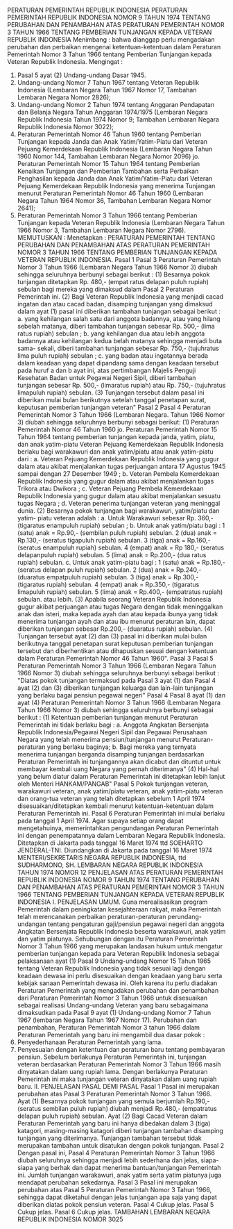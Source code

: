  PERATURAN PEMERINTAH REPUBLIK INDONESIA PERATURAN PEMERINTAH REPUBLIK INDONESIA NOMOR 9 TAHUN 1974 TENTANG PERUBAHAN DAN PENAMBAHAN ATAS PERATURAN PEMERINTAH NOMOR 3 TAHUN 1966 TENTANG PEMBERIAN TUNJANGAN KEPADA VETERAN REPUBLIK INDONESIA
Menimbang :
 bahwa dianggap perlu mengadakan perubahan dan perbaikan mengenai ketentuan-ketentuan dalam Peraturan Pemerintah Nomor 3 Tahun 1966 tentang Pemberian Tunjangan kepada Veteran Republik Indonesia.
Mengingat :

1. Pasal 5 ayat (2) Undang-undang Dasar 1945.
2. Undang-undang Nomor 7 Tahun 1967 tentang Veteran Republik Indonesia (Lembaran Negara Tahun 1967 Nomor 17, Tambahan Lembaran Negara Nomor 2826);
3. Undang-undang Nomor 2 Tahun 1974 tentang Anggaran Pendapatan dan Belanja Negara Tahun Anggaran 1974/1975 (Lembaran Negara Republik Indonesia Tahun 1974 Nomor 9; Tambahan Lembaran Negara Republik Indonesia Nomor 3022);
4. Peraturan Pemerintah Nomor 46 Tahun 1960 tentang Pemberian Tunjangan kepada Janda dan Anak Yatim/Yatim-Piatu dari Veteran Pejuang Kemerdekaan Republik Indonesia (Lembaran Negara Tahun 1960 Nomor 144, Tambahan Lembaran Negara Nomor 2096) jo. Peraturan Pemerintah Nomor 15 Tahun 1964 tentang Pemberian Kenaikan Tunjangan dan Pemberian Tambahan serta Perbaikan Penghasilan kepada Janda dan Anak Yatim/Yatim-Piatu dari Veteran Pejuang Kemerdekaan Republik Indonesia yang menerima Tunjangan menurut Peraturan Pemerintah Nomor 46 Tahun 1960 (Lembaran Negara Tahun 1964 Nomor 36, Tambahan Lembaran Negara Nomor 2641);
5. Peraturan Pemerintah Nomor 3 Tahun 1966 tentang Pemberian Tunjangan kepada Veteran Republik Indonesia (Lembaran Negara Tahun 1966 Nomor 3, Tambahan Lembaran Negara Nomor 2796).
MEMUTUSKAN :
 Menetapkan : PERATURAN PEMERINTAH TENTANG PERUBAHAN DAN PENAMBAHAN ATAS PERATURAN PEMERINTAH NOMOR 3 TAHUN 1966 TENTANG PEMBERIAN TUNJANGAN KEPADA VETERAN REPUBLIK INDONESIA.
Pasal 1
Pasal 3 Peraturan Pemerintah Nomor 3 Tahun 1966 (Lembaran Negara Tahun 1966 Nomor 3) diubah sehingga seluruhnya berbunyi sebagai berikut :
(1) Besarnya pokok tunjangan ditetapkan Rp. 480,- (empat ratus delapan puluh rupiah) sebulan bagi mereka yang dimaksud dalam Pasal 2 Peraturan Pemerintah ini.
(2) Bagi Veteran Republik Indonesia yang menjadi cacad ingatan dan atau cacad badan, disamping tunjangan yang dimaksud dalam ayat (1) pasal ini diberikan tambahan tunjangan sebagai berikut :
a. yang kehilangan salah satu dari anggota badannya, atau yang hilang sebelah matanya, diberi tambahan tunjangan sebesar Rp. 500,- (lima ratus rupiah) sebulan ;
b. yang kehilangan dua atau lebih anggota badannya atau kehilangan kedua belah matanya sehingga menjadi buta sama- sekali, diberi tambahan tunjangan sebesar Rp. 750,- (tujuhratus lima puluh rupiah) sebulan ;
c. yang badan atau ingatannya berada dalam keadaan yang dapat dipandang sama dengan keadaan tersebut pada huruf a dan b ayat ini, atas pertimbangan Majelis Penguji Kesehatan Badan untuk Pegawai Negeri Sipil, diberi tambahan tunjangan sebesar Rp. 500,- (limaratus rupiah) atau Rp. 750,- (tujuhratus limapuluh rupiah) sebulan.
(3) Tunjangan tersebut dalam pasal ini diberikan mulai bulan berikutnya setelah tanggal penetapan surat, keputusan pemberian tunjangan veteran"
Pasal 2
Pasal 4 Peraturan Pemerintah Nomor 3 Tahun 1966 (Lembaran Negara. Tahun 1966 Nomor 3) diubah sehingga seluruhnya berbunyi sebagai berikut:
(1) Peraturan Pemerintah Nomor 46 Tahun 1960 jo. Peraturan Pemerintah Nomor 15 Tahun 1964 tentang pemberian tunjangan kepada janda, yatim, piatu, dan anak yatim-piatu Veteran Pejuang Kemerdekaan Republik Indonesia berlaku bagi warakawuri dan anak yatim/piatu atau anak yatim-piatu dari :
a. Veteran Pejuang Kemerdekaan Republik Indonesia yang gugur dalam atau akibat menjalankan tugas perjuangan antara 17 Agustus 1945 sampai dengan 27 Desember 1949 ;
b. Veteran Pembela Kemerdekaan Republik Indonesia yang gugur dalam atau akibat menjalankan tugas Trikora atau Dwikora ;
c. Veteran Pejuang Pembela Kemerdekaan Republik Indonesia yang gugur dalam atau akibat menjalankan sesuatu tugas Negara ;
d. Veteran penerima tunjangan veteran yang meninggal dunia.
(2) Besarnya pokok tunjangan bagi warakawuri, yatim/piatu dan yatim- piatu veteran adalah :
a. Untuk Warakawuri sebesar Rp. 360,- (tigaratus enampuluh rupiah) sebulan ;
b. Untuk anak yatim/piatu bagi : 1 (satu) anak = Rp.90,- (sembilan puluh rupiah) sebulan. 2 (dua) anak = Rp.130,- (seratus tigapuluh rupiah) sebulan. 3 (tiga) anak = Rp.160,- (seratus enampuluh rupiah) sebulan. 4 (empat) anak = Rp 180,- (seratus delapanpuluh rupiah) sebulan. 5 (lima) anak = Rp.200,- (dua ratus rupiah) sebulan.
c. Untuk anak yatim-piatu bagi : 1 (satu) anak = Rp.180,-(seratus delapan puluh rupiah) sebulan. 2 (dua) anak = Rp.240,- (duaratus empatpuluh rupiah) sebulan. 3 (tiga) anak = Rp.300,- (tigaratus rupiah) sebulan. 4 (empat) anak = Rp.350,- (tigaratus limapuluh rupiah) sebulan. 5 (lima) anak = Rp.400,- (empatratus rupiah) sebulan. atau lebih.
(3) Apabila seorang Veteran Republik Indonesia gugur akibat perjuangan atau tugas Negara dengan tidak meninggalkan anak dan isteri, maka kepada ayah dan atau kepada ibunya yang tidak menerima tunjangan ayah dan atau ibu menurut peraturan lain, dapat diberikan tunjangan sebesar Rp.200,- (duaratus rupiah) sebulan.
(4) Tunjangan tersebut ayat (2) dan (3) pasal ini diberikan mulai bulan berikutnya tanggal penetapan surat keputusan pemberian tunjangan tersebut dan diberhentikan atau dihapuskan sesuai dengan ketentuan dalam Peraturan Pemerintah Nomor 46 Tahun 1960".
Pasal 3
Pasal 5 Peraturan Pemerintah Nomor 3 Tahun 1966 (Lembaran Negara Tahun 1966 Nomor 3) diubah sehingga seluruhnya berbunyi sebagai berikut : "Diatas pokok tunjangan termaksud pada Pasal 3 ayat (1) dan Pasal 4 ayat (2) dan (3) diberikan tunjangan keluarga dan lain-lain tunjangan yang berlaku bagai pensiun pegawai negeri"
Pasal 4
Pasal 8 ayat (1) dan ayat (4) Peraturan Pemerintah Nomor 3 Tahun 1966 (Lembaran Negara Tahun 1966 Nomor 3) diubah sehingga seluruhnya berbunyi sebagai berikut :
(1) Ketentuan pemberian tunjangan menurut Peraturan Pemerintah ini tidak berlaku bagi :
a. Anggota Angkatan Bersenjata Republik Indonesia/Pegawai Negeri Sipil dan Pegawai Perusahaan Negara yang telah menerima pensiun/tunjangan menurut Peraturan-peraturan yang berlaku baginya;
b. Bagi mereka yang ternyata menerima tunjangan berganda disamping tunjangan berdasarkan Peraturan Pemerintah ini tunjangannya akan dicabut dan dituntut untuk membayar kembali uang Negara yang pernah diterimanya" (4) Hal-hal yang belum diatur dalam Peraturan Pemerintah ini ditetapkan lebih lanjut oleh Menteri HANKAM/PANGAB"
Pasal 5
Pokok tunjangan veteran, warakawuri veteran, anak yatim/piatu veteran, anak yatim-piatu veteran dan orang-tua veteran yang telah ditetapkan sebelum 1 April 1974 disesuaikan/ditetapkan kembali menurut ketentuan-ketentuan dalam Peraturan Pemerintah ini.
Pasal 6
Peraturan Pemerintah ini mulai berlaku pada tanggal 1 April 1974. Agar supaya setiap orang dapat mengetahuinya, memerintahkan pengundangan Peraturan Pemerintah ini dengan penempatannya dalam Lembaran Negara Republik Indonesia. Ditetapkan di Jakarta pada tanggal 16 Maret 1974 ttd SOEHARTO JENDERAL-TNI. Diundangkan di Jakarta pada tanggal 16 Maret 1974 MENTERI/SEKRETARIS NEGARA REPUBLIK INDONESIA, ttd SUDHARMONO, SH. LEMBARAN NEGARA REPUBLIK INDONESIA TAHUN 1974 NOMOR 12 PENJELASAN ATAS PERATURAN PEMERINTAH REPUBLIK INDONESIA NOMOR 9 TAHUN 1974 TENTANG PERUBAHAN DAN PENAMBAHAN ATAS PERATURAN PEMERINTAH NOMOR 3 TAHUN 1966 TENTANG PEMBERIAN TUNJANGAN KEPADA VETERAN REPUBLIK INDONESIA I. PENJELASAN UMUM. Guna merealisasikan program Pemerintah dalam peningkatan kesejahteraan rakyat, maka Pemerintah telah merencanakan perbaikan peraturan-peraturan perundang- undangan tentang pengaturan gaji/pensiun pegawai negeri dan anggota Angkatan Bersenjata Republik Indonesia beserta warakawuri, anak yatim dan yatim piatunya. Sehubungan dengan itu Peraturan Pemerintah Nomor 3 Tahun 1966 yang merupakan landasan hukum untuk mengatur pemberian tunjangan kepada para Veteran Republik Indonesia sebagai pelaksanaan ayat (1) Pasal 9 Undang-undang Nomor 15 Tahun 1965 tentang Veteran Republik Indonesia yang tidak sesuai lagi dengan keadaan dewasa ini perlu disesuaikan dengan keadaan yang baru serta kebijak sanaan Pemerintah dewasa ini. Oleh karena itu perlu diadakan Peraturan Pemerintah yang mengadakan perubahan dan penambahan dari Peraturan Pemerintah Nomor 3 Tahun 1966 untuk disesuaikan sebagai realisasi Undang-undang Veteran yang baru sebagaimana dimaksudkan pada Pasal 9 ayat (1) Undang-undang Nomor 7 Tahun 1967 (lembaran Negara Tahun 1967 Nomor 17). Perubahan dan penambahan, Peraturan Pemerintah Nomor 3 tahun 1966 dalam Peraturan Pemerintah yang baru ini mengambil dua dasar pokok :
1. Penyederhanaan Peraturan Pemerintah yang lama.
2. Penyesuaian dengan ketentuan dan peraturan baru tentang pembayaran pensiun. Sebelum berlakunya Peraturan Pemerintah ini, tunjangan veteran berdasarkan Peraturan Pemerintah Nomor 3 Tahun 1966 masih dinyatakan dalam uang rupiah lama. Dengan berlakunya Peraturan Pemerintah ini maka tunjangan veteran dinyatakan dalam uang rupiah baru. II. PENJELASAN PASAL DEMI PASAL
Pasal 1
Pasal ini merupakan perubahan atas Pasal 3 Peraturan Pemerintah Nomor 3 Tahun 1966. Ayat (1) Besarnya pokok tunjangan yang semula berjumlah Rp.190,-(seratus sembilan puluh rupiah) diubah menjadi Rp.480,- (empatratus delapan puluh rupiah) sebulan. Ayat (2) Bagi Cacad Veteran dalam Peraturan Pemerintah yang baru ini hanya dibedakan dalam 3 (tiga) katagori, masing-masing katagori diberi tunjangan tambahan disamping tunjangan yang diterimanya. Tunjangan tambahan tersebut tidak merupakan tambahan untuk disatukan dengan pokok tunjangan.
Pasal 2
Dengan pasal ini, Pasal 4 Peraturan Pemerintah Nomor 3 Tahun 1966 diubah seluruhnya sehingga menjadi lebih sederhana dan jelas, siapa-siapa yang berhak dan dapat menerima bantuan/tunjangan Pemerintah ini. Jumlah tunjangan warakawuri, anak yatim serta yatim piatunya juga mendapat perubahan sekedarnya.
Pasal 3
Pasal ini merupakan perubahan atas Pasal 5 Peraturan Pemerintah Nomor 3 Tahun 1966, sehingga dapat diketahui dengan jelas tunjangan apa saja yang dapat diberikan diatas pokok pensiun veteran.
Pasal 4
Cukup jelas.
Pasal 5
Cukup jelas.
Pasal 6
Cukup jelas. TAMBAHAN LEMBARAN NEGARA REPUBLIK INDONESIA NOMOR 3025